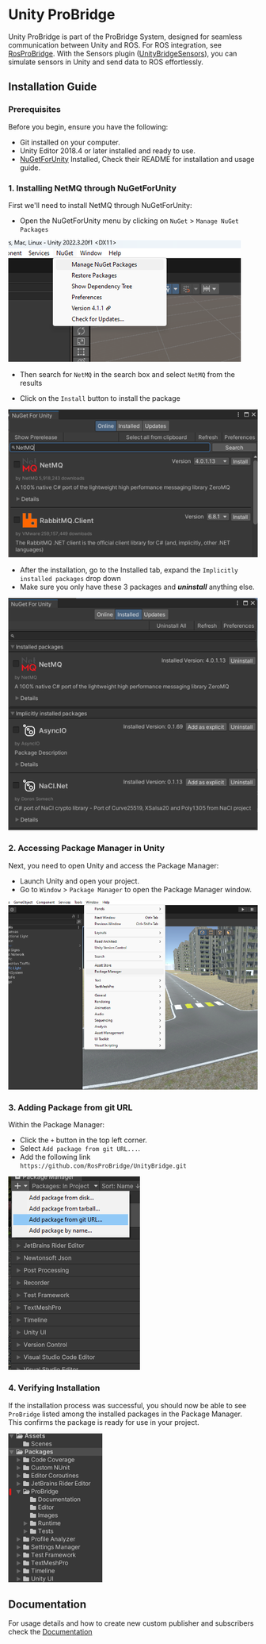 # Unity ProBridge

Unity ProBridge is part of the ProBridge System, designed for seamless communication between Unity and ROS. For ROS integration, see [RosProBridge](https://github.com/RosProBridge/RosProBridge). With the Sensors plugin ([UnityBridgeSensors](https://github.com/RosProBridge/UnityBridgeSensors)), you can simulate sensors in Unity and send data to ROS effortlessly.


## Installation Guide
### Prerequisites

Before you begin, ensure you have the following:

- Git installed on your computer.
- Unity Editor 2018.4 or later installed and ready to use.
- [NuGetForUnity](https://github.com/GlitchEnzo/NuGetForUnity) Installed, Check their README for installation and usage guide.

### 1. Installing NetMQ through NuGetForUnity

First we'll need to install NetMQ through NuGetForUnity:

- Open the NuGetForUnity menu by clicking on  `NuGet` > `Manage NuGet Packages`

![NuGetMenu](/Images/NFU%20menu.png)

- Then search for `NetMQ` in the search box and select `NetMQ` from the results

- Click on the `Install` button to install the package

![NuGetSearch](/Images/NFU%20search.png)

- After the installation, go to the Installed tab, expand the `Implicitly installed packages` drop down
- Make sure you only have these 3 packages and **_uninstall_** anything else.

![NugetInstalled](/Images/NFU%20installed.png)

### 2. Accessing Package Manager in Unity

Next, you need to open Unity and access the Package Manager:

- Launch Unity and open your project.
- Go to `Window` > `Package Manager` to open the Package Manager window.

![Package Manager Guide](Images/pm.png "Guide to Access Package Manager in Unity")

### 3. Adding Package from git URL

Within the Package Manager:

- Click the `+` button in the top left corner.
- Select `Add package from git URL...`.
- Add the following link `https://github.com/RosProBridge/UnityBridge.git`

![Package Manager Add](Images/pm_add.png "Add package from git URL")

### 4. Verifying Installation

If the installation process was successful, you should now be able to see `ProBridge` listed among the installed packages in the Package Manager. This confirms the package is ready for use in your project.

![Package Folder](Images/packages_folder.png "Navigating to the ProBridge Package")


## Documentation

For usage details and how to create new custom publisher and subscribers check the [Documentation](/Documentation/probridge.md)